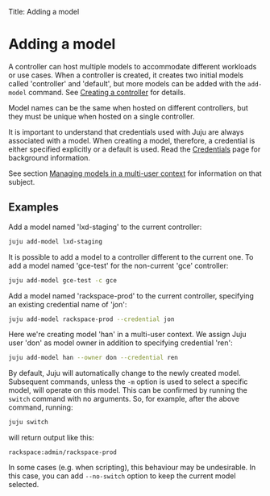 Title: Adding a model

# Adding a model

A controller can host multiple models to accommodate different workloads or use
cases. When a controller is created, it creates two initial models called
'controller' and 'default', but more models can be added with the `add-model`
command. See [Creating a controller][controllers-creating] for details.

Model names can be the same when hosted on different controllers, but they must
be unique when hosted on a single controller.

It is important to understand that credentials used with Juju are always
associated with a model. When creating a model, therefore, a credential is
either specified explicitly or a default is used. Read the
[Credentials][credentials] page for background information.

See section [Managing models in a multi-user context][multiuser-models] for
information on that subject.

## Examples

Add a model named 'lxd-staging' to the current controller:

```bash
juju add-model lxd-staging
```

It is possible to add a model to a controller different to the current one. To
add a model named 'gce-test' for the non-current 'gce' controller:

```bash
juju add-model gce-test -c gce 
```

Add a model named 'rackspace-prod' to the current controller, specifying an
existing credential name of 'jon':

```bash
juju add-model rackspace-prod --credential jon
```

Here we're creating model 'han' in a multi-user context. We assign Juju user
'don' as model owner in addition to specifying credential 'ren':

```bash
juju add-model han --owner don --credential ren
```

By default, Juju will automatically change to the newly created model.
Subsequent commands, unless the `-m` option is used to select a specific model,
will operate on this model. This can be confirmed by running the `switch`
command with no arguments. So, for example, after the above command, running:

```bash
juju switch
```

will return output like this:

```no-highlight
rackspace:admin/rackspace-prod
```

In some cases (e.g. when scripting), this behaviour may be undesirable. In this
case, you can add `--no-switch` option to keep the current model selected.


<!-- LINKS -->

[multiuser-models]: ./multiuser.md#managing-models-in-a-multi-user-context
[controllers-creating]: ./controllers-creating.md
[credentials]: ./credentials.md

